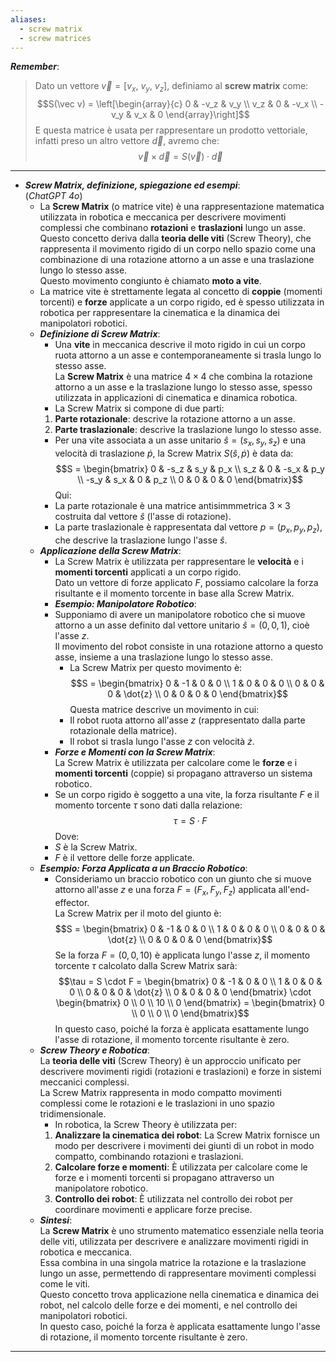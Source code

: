 ```yaml
---
aliases:
  - screw matrix
  - screw matrices
---
```

***Remember***:

> Dato un vettore $\vec v = \left[v_x ,\ v_y ,\ v_z\right]$, definiamo al **screw matrix** come:$$S(\vec v) = \left[\begin{array}{c} 0 & -v_z & v_y \\ v_z & 0 & -v_x \\ -v_y & v_x & 0 \end{array}\right]$$E questa matrice è usata per rappresentare un prodotto vettoriale, infatti preso un altro vettore $\vec d$, avremo che:$$\vec v \times \vec d = S(\vec v) \cdot \vec d$$ 

----
- ***Screw Matrix, definizione, spiegazione ed esempi***:<br>(*ChatGPT 4o*)
	- La **Screw Matrix** (o matrice vite) è una rappresentazione matematica utilizzata in robotica e meccanica per descrivere movimenti complessi che combinano **rotazioni** e **traslazioni** lungo un asse.<br>Questo concetto deriva dalla **teoria delle viti** (Screw Theory), che rappresenta il movimento rigido di un corpo nello spazio come una combinazione di una rotazione attorno a un asse e una traslazione lungo lo stesso asse.<br>Questo movimento congiunto è chiamato **moto a vite**.
	- La matrice vite è strettamente legata al concetto di **coppie** (momenti torcenti) e **forze** applicate a un corpo rigido, ed è spesso utilizzata in robotica per rappresentare la cinematica e la dinamica dei manipolatori robotici.
	- ***Definizione di Screw Matrix***:
		- Una **vite** in meccanica descrive il moto rigido in cui un corpo ruota attorno a un asse e contemporaneamente si trasla lungo lo stesso asse.<br>La **Screw Matrix** è una matrice $4 \times 4$ che combina la rotazione attorno a un asse e la traslazione lungo lo stesso asse, spesso utilizzata in applicazioni di cinematica e dinamica robotica.
		- La Screw Matrix si compone di due parti:
		1. **Parte rotazionale**: descrive la rotazione attorno a un asse.
		2. **Parte traslazionale**: descrive la traslazione lungo lo stesso asse.
		- Per una vite associata a un asse unitario $\hat{s} = (s_x, s_y, s_z)$ e una velocità di traslazione $\dot{p}$, la Screw Matrix $S(\hat{s}, \dot{p})$ è data da:$$S = \begin{bmatrix} 0 & -s_z & s_y & p_x \\ s_z & 0 & -s_x & p_y \\ -s_y & s_x & 0 & p_z \\ 0 & 0 & 0 & 0 \end{bmatrix}$$Qui:
		- La parte rotazionale è una matrice antisimmmetrica $3 \times 3$ costruita dal vettore $\hat{s}$ (l'asse di rotazione).
		- La parte traslazionale è rappresentata dal vettore $p = (p_x, p_y, p_z)$, che descrive la traslazione lungo l'asse $\hat{s}$.
	- ***Applicazione della Screw Matrix***:
		- La Screw Matrix è utilizzata per rappresentare le **velocità** e i **momenti torcenti** applicati a un corpo rigido.<br>Dato un vettore di forze applicato $F$, possiamo calcolare la forza risultante e il momento torcente in base alla Screw Matrix.
		- ***Esempio: Manipolatore Robotico***:
		- Supponiamo di avere un manipolatore robotico che si muove attorno a un asse definito dal vettore unitario $\hat{s} = (0, 0, 1)$, cioè l'asse $z$.<br>Il movimento del robot consiste in una rotazione attorno a questo asse, insieme a una traslazione lungo lo stesso asse.
			- La Screw Matrix per questo movimento è:$$S = \begin{bmatrix} 0 & -1 & 0 & 0 \\ 1 & 0 & 0 & 0 \\ 0 & 0 & 0 & \dot{z} \\ 0 & 0 & 0 & 0 \end{bmatrix}$$Questa matrice descrive un movimento in cui:
			- Il robot ruota attorno all'asse $z$ (rappresentato dalla parte rotazionale della matrice).
			- Il robot si trasla lungo l'asse $z$ con velocità $\dot{z}$.
		- ***Forze e Momenti con la Screw Matrix***:<br>La Screw Matrix è utilizzata per calcolare come le **forze** e i **momenti torcenti** (coppie) si propagano attraverso un sistema robotico.
		- Se un corpo rigido è soggetto a una vite, la forza risultante $F$ e il momento torcente $\tau$ sono dati dalla relazione:$$\tau = S \cdot F$$Dove:
		- $S$ è la Screw Matrix.
		- $F$ è il vettore delle forze applicate.
	- ***Esempio: Forza Applicata a un Braccio Robotico***:
		- Consideriamo un braccio robotico con un giunto che si muove attorno all'asse $z$ e una forza $F = (F_x, F_y, F_z)$ applicata all'end-effector.<br>La Screw Matrix per il moto del giunto è:$$S = \begin{bmatrix} 0 & -1 & 0 & 0 \\ 1 & 0 & 0 & 0 \\ 0 & 0 & 0 & \dot{z} \\ 0 & 0 & 0 & 0 \end{bmatrix}$$Se la forza $F = (0, 0, 10)$ è applicata lungo l'asse $z$, il momento torcente $\tau$ calcolato dalla Screw Matrix sarà:$$\tau = S \cdot F = \begin{bmatrix} 0 & -1 & 0 & 0 \\ 1 & 0 & 0 & 0 \\ 0 & 0 & 0 & \dot{z} \\ 0 & 0 & 0 & 0 \end{bmatrix} \cdot \begin{bmatrix} 0 \\ 0 \\ 10 \\ 0 \end{bmatrix} = \begin{bmatrix} 0 \\ 0 \\ 0 \\ 0 \end{bmatrix}$$In questo caso, poiché la forza è applicata esattamente lungo l'asse di rotazione, il momento torcente risultante è zero.
	- ***Screw Theory e Robotica***:<br>La **teoria delle viti** (Screw Theory) è un approccio unificato per descrivere movimenti rigidi (rotazioni e traslazioni) e forze in sistemi meccanici complessi.<br>La Screw Matrix rappresenta in modo compatto movimenti complessi come le rotazioni e le traslazioni in uno spazio tridimensionale.
		- In robotica, la Screw Theory è utilizzata per:
		1. **Analizzare la cinematica dei robot**: La Screw Matrix fornisce un modo per descrivere i movimenti dei giunti di un robot in modo compatto, combinando rotazioni e traslazioni.
		2. **Calcolare forze e momenti**: È utilizzata per calcolare come le forze e i momenti torcenti si propagano attraverso un manipolatore robotico.
		3. **Controllo dei robot**: È utilizzata nel controllo dei robot per coordinare movimenti e applicare forze precise.
	- ***Sintesi***:<br>La **Screw Matrix** è uno strumento matematico essenziale nella teoria delle viti, utilizzata per descrivere e analizzare movimenti rigidi in robotica e meccanica.<br>Essa combina in una singola matrice la rotazione e la traslazione lungo un asse, permettendo di rappresentare movimenti complessi come le viti.<br>Questo concetto trova applicazione nella cinematica e dinamica dei robot, nel calcolo delle forze e dei momenti, e nel controllo dei manipolatori robotici.<br>In questo caso, poiché la forza è applicata esattamente lungo l'asse di rotazione, il momento torcente risultante è zero.
----